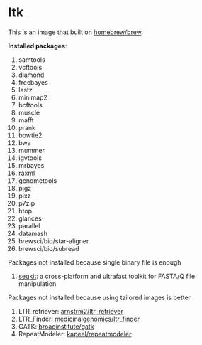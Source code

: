 # ltk

This is an image that built on [homebrew/brew](https://hub.docker.com/r/homebrew/brew).

**Installed packages**:

1. samtools
1. vcftools
1. diamond
1. freebayes
1. lastz
1. minimap2
1. bcftools
1. muscle
1. mafft
1. prank
1. bowtie2
1. bwa
1. mummer
1. igvtools
1. mrbayes
1. raxml
1. genometools
1. pigz
1. pixz
1. p7zip
1. htop
1. glances
1. parallel
1. datamash
1. brewsci/bio/star-aligner
1. brewsci/bio/subread

Packages not installed because single binary file is enough

1. [seqkit](https://bioinf.shenwei.me/seqkit/): a cross-platform and ultrafast toolkit for FASTA/Q file manipulation

Packages not installed because using tailored images is better

1. LTR_retriever: [arnstrm2/ltr_retriever](https://hub.docker.com/r/arnstrm2/ltr_retriever)
1. LTR_Finder: [medicinalgenomics/ltr_finder](https://hub.docker.com/r/medicinalgenomics/ltr_finder)
2. GATK: [broadinstitute/gatk](https://hub.docker.com/r/broadinstitute/gatk)
3. RepeatModeler: [kapeel/repeatmodeler](https://hub.docker.com/r/kapeel/repeatmodeler)
